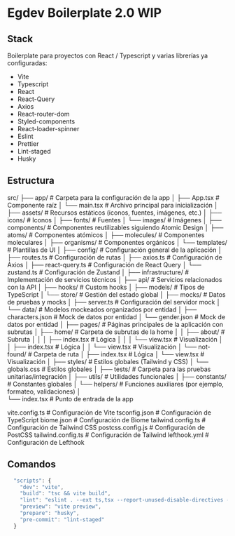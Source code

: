# Egdev Boilerplate 2.0 WIP

## Stack

Boilerplate para proyectos con React / Typescript y varias librerías ya configuradas:

<ul>
<li>Vite</li>
<li>Typescript</li>
<li>React</li>
<li>React-Query</li>
<li>Axios</li>
<li>React-router-dom</li>
<li>Styled-components</li>
<li>React-loader-spinner</li>
<li>Eslint</li>
<li>Prettier</li>
<li>Lint-staged</li>
<li>Husky</li>
</ul>

## Estructura 

src/
├── app/                     # Carpeta para la configuración de la app
│   ├── App.tsx              # Componente raíz
│   └── main.tsx             # Archivo principal para inicialización
│
├── assets/                  # Recursos estáticos (iconos, fuentes, imágenes, etc.)
│   ├── icons/               # Iconos
│   ├── fonts/               # Fuentes
│   └── images/              # Imágenes
│
├── components/              # Componentes reutilizables siguiendo Atomic Design
│   ├── atoms/               # Componentes atómicos
│   ├── molecules/           # Componentes moleculares
│   ├── organisms/           # Componentes orgánicos
│   └── templates/           # Plantillas de UI
│
├── config/                  # Configuración general de la aplicación
│   ├── routes.ts            # Configuración de rutas
│   ├── axios.ts             # Configuración de Axios
│   ├── react-query.ts       # Configuración de React Query
│   └── zustand.ts           # Configuración de Zustand
│
├── infrastructure/          # Implementación de servicios técnicos
│   ├── api/                 # Servicios relacionados con la API
│   ├── hooks/               # Custom hooks
│   ├── models/              # Tipos de TypeScript
│   └── store/               # Gestión del estado global
│
├── mocks/                   # Datos de pruebas y mocks
│   ├── server.ts            # Configuración del servidor mock
│   └── data/                # Modelos mockeados organizados por entidad
│       ├── characters.json  # Mock de datos por entidad
│       └── gender.json      # Mock de datos por entidad
│
├── pages/                   # Páginas principales de la aplicación con subrutas
│   ├── home/                # Carpeta de subrutas de la home
│   │   ├── about/           # Subruta
│   │   │    ├── index.tsx   # Lógica
│   │   │    └── view.tsx    # Visualización
│   │   ├── index.tsx        # Lógica
│   │   └── view.tsx         # Visualización
│   └── not-found/           # Carpeta de ruta
│       ├── index.tsx        # Lógica
│       └── view.tsx         # Visualización
│
├── styles/                  # Estilos globales (Tailwind y CSS)
│   └── globals.css          # Estilos globales
│
├── tests/                   # Carpeta para las pruebas unitarias/integración
│
├── utils/                   # Utilidades funcionales
│   ├── constants/           # Constantes globales
│   └── helpers/             # Funciones auxiliares (por ejemplo, formateo, validaciones)
│               
└── index.tsx                # Punto de entrada de la app

vite.config.ts             # Configuración de Vite
tsconfig.json              # Configuración de TypeScript
biome.json                 # Configuración de Biome
tailwind.config.ts         # Configuración de Tailwind CSS
postcss.config.js          # Configuración de PostCSS
tailwind.config.ts         # Configuración de Tailwind
lefthook.yml               # Configuración de Lefthook

## Comandos

```js
  "scripts": {
    "dev": "vite",
    "build": "tsc && vite build",
    "lint": "eslint . --ext ts,tsx --report-unused-disable-directives --max-warnings 0",
    "preview": "vite preview",
    "prepare": "husky",
    "pre-commit": "lint-staged"
  }
```
